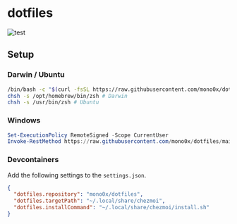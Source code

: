 # dotfiles

![test](https://github.com/mono0x/dotfiles/workflows/test/badge.svg)

## Setup

### Darwin / Ubuntu

```sh
/bin/bash -c "$(curl -fsSL https://raw.githubusercontent.com/mono0x/dotfiles/main/install.sh)"
chsh -s /opt/homebrew/bin/zsh # Darwin
chsh -s /usr/bin/zsh # Ubuntu
```

### Windows

```powershell
Set-ExecutionPolicy RemoteSigned -Scope CurrentUser
Invoke-RestMethod https://raw.githubusercontent.com/mono0x/dotfiles/main/install.ps1 | Invoke-Expression
```

### Devcontainers

Add the following settings to the `settings.json`.

```json
{
  "dotfiles.repository": "mono0x/dotfiles",
  "dotfiles.targetPath": "~/.local/share/chezmoi",
  "dotfiles.installCommand": "~/.local/share/chezmoi/install.sh"
}
```
